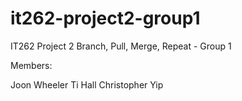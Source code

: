 # it262-project2-group1
IT262 Project 2 Branch, Pull, Merge, Repeat - Group 1 

Members:

Joon Wheeler
Ti Hall
Christopher Yip
